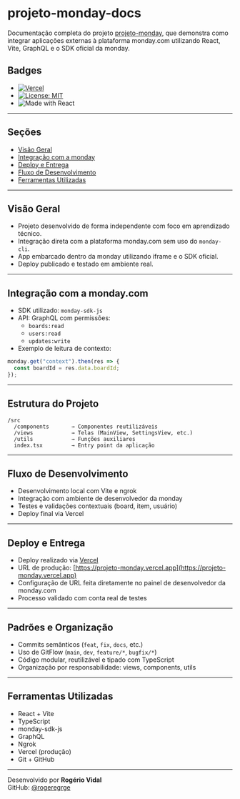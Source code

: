 # projeto-monday-docs

Documentação completa do projeto [projeto-monday](https://github.com/rogeregrge/projeto-monday), que demonstra como integrar aplicações externas à plataforma monday.com utilizando React, Vite, GraphQL e o SDK oficial da monday.

## Badges

- [![Vercel](https://vercel.com/button)](https://projeto-monday.vercel.app/)
- [![License: MIT](https://img.shields.io/badge/license-MIT-blue.svg)](LICENSE)  
- ![Made with React](https://img.shields.io/badge/made%20with-react-61DAFB?logo=react&logoColor=white)

---

## Seções

- [Visão Geral](docs/VisaoGeral.md)
- [Integração com a monday](docs/integracao.md)
- [Deploy e Entrega](docs/deploy.md)
- [Fluxo de Desenvolvimento](docs/fluxo.md)
- [Ferramentas Utilizadas](docs/ferramentas.md)      


---

## Visão Geral

- Projeto desenvolvido de forma independente com foco em aprendizado técnico.
- Integração direta com a plataforma monday.com sem uso do `monday-cli`.
- App embarcado dentro da monday utilizando iframe e o SDK oficial.
- Deploy publicado e testado em ambiente real.

---

## Integração com a monday.com

- SDK utilizado: `monday-sdk-js`
- API: GraphQL com permissões:
  - `boards:read`
  - `users:read`
  - `updates:write`
- Exemplo de leitura de contexto:
```ts
monday.get("context").then(res => {
  const boardId = res.data.boardId;
});
```

---

## Estrutura do Projeto

```
/src
  /components       → Componentes reutilizáveis
  /views            → Telas (MainView, SettingsView, etc.)
  /utils            → Funções auxiliares
  index.tsx         → Entry point da aplicação
```

---

## Fluxo de Desenvolvimento

- Desenvolvimento local com Vite e ngrok
- Integração com ambiente de desenvolvedor da monday
- Testes e validações contextuais (board, item, usuário)
- Deploy final via Vercel

---

## Deploy e Entrega

- Deploy realizado via [Vercel](https://vercel.com)
- URL de produção: [https://projeto-monday.vercel.app](https://projeto-monday.vercel.app)
- Configuração de URL feita diretamente no painel de desenvolvedor da monday.com
- Processo validado com conta real de testes

---

## Padrões e Organização

- Commits semânticos (`feat`, `fix`, `docs`, etc.)
- Uso de GitFlow (`main`, `dev`, `feature/*`, `bugfix/*`)
- Código modular, reutilizável e tipado com TypeScript
- Organização por responsabilidade: views, components, utils

---

## Ferramentas Utilizadas

- React + Vite
- TypeScript
- monday-sdk-js
- GraphQL
- Ngrok
- Vercel (produção)
- Git + GitHub

---

Desenvolvido por **Rogério Vidal**  
GitHub: [@rogeregrge](https://github.com/rogeregrge)
